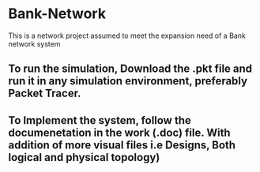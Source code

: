 # Bank-Network
This is a network project assumed to meet the expansion need of a Bank network system

## To run the simulation, Download the .pkt file and run it in any simulation environment, preferably Packet Tracer.

## To Implement the system, follow the documenetation in the work (.doc) file. With addition of more visual files i.e Designs, Both logical and physical topology)
